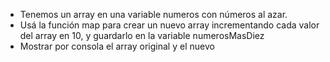 * Tenemos un array en una variable numeros con números al azar.
* Usá la función map para crear un nuevo array incrementando cada valor del array en 10, y guardarlo en la variable numerosMasDiez
* Mostrar por consola el array original y el nuevo